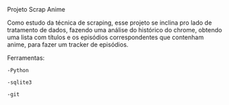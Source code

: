 <head>Projeto Scrap Anime</head>

Como estudo da técnica de scraping, esse projeto se inclina pro lado de tratamento de dados, fazendo uma análise do histórico do chrome, obtendo uma lista com títulos e os episódios correspondentes que contenham anime, para fazer um tracker de episódios.


Ferramentas:

    -Python

    -sqlite3

    -git